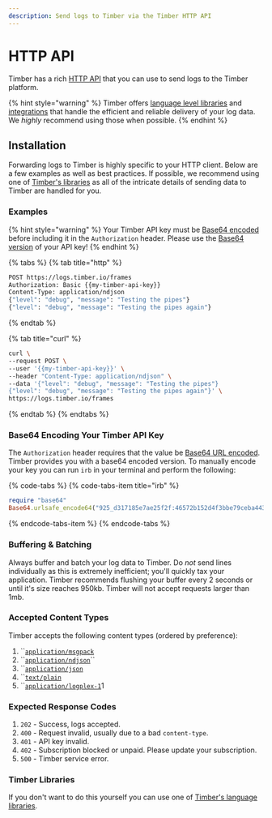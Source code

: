 ```yaml
---
description: Send logs to Timber via the Timber HTTP API
---
```


# HTTP API

Timber has a rich [HTTP API](http://docs.api.timber.io/) that you can use to send logs to the Timber platform.

{% hint style="warning" %}
Timber offers [language level libraries](../../under-the-hood/language-libraries.md) and [integrations](./) that handle the efficient and reliable delivery of your log data. We _highly_ recommend using those when possible.
{% endhint %}

## Installation

Forwarding logs to Timber is highly specific to your HTTP client. Below are a few examples as well as best practices. If possible, we recommend using one of [Timber's libraries](../../under-the-hood/language-libraries.md) as all of the intricate details of sending data to Timber are handled for you.

### Examples

{% hint style="warning" %}
Your Timber API key must be [Base64 encoded](http-api.md#base64-encoding-your-timber-api-key) before including it in the `Authorization` header. Please use the [Base64 version](http-api.md#base64-encoding-your-timber-api-key) of your API key!
{% endhint %}

{% tabs %}
{% tab title="http" %}
```bash
POST https://logs.timber.io/frames
Authorization: Basic {{my-timber-api-key}}
Content-Type: application/ndjson
{"level": "debug", "message": "Testing the pipes"}
{"level": "debug", "message": "Testing the pipes again"}
```
{% endtab %}

{% tab title="curl" %}
```bash
curl \
--request POST \
--user '{{my-timber-api-key}}' \
--header "Content-Type: application/ndjson" \
--data '{"level": "debug", "message": "Testing the pipes"}
{"level": "debug", "message": "Testing the pipes again"}' \
https://logs.timber.io/frames
```
{% endtab %}
{% endtabs %}

### Base64 Encoding Your Timber API Key

The `Authorization` header requires that the value be [Base64 URL encoded](https://en.wikipedia.org/wiki/Base64). Timber provides you with a base64 encoded version. To manually encode your key you can run `irb` in your terminal and perform the following:

{% code-tabs %}
{% code-tabs-item title="irb" %}
```ruby
require "base64"
Base64.urlsafe_encode64("925_d317185e7ae25f2f:46572b152d4f3bbe79ceba443e994868b1a841c47cf13e1c27761a23d128f158")
```
{% endcode-tabs-item %}
{% endcode-tabs %}

### Buffering & Batching

Always buffer and batch your log data to Timber. Do _not_ send lines individually as this is extremely inefficient; you'll quickly tax your application. Timber recommends flushing your buffer every 2 seconds or until it's size reaches 950kb. Timber will not accept requests larger than 1mb.

### Accepted Content Types

Timber accepts the following content types \(ordered by preference\):

1. \`\`[`application/msgpack`](https://msgpack.org/index.html) 
2. \`\`[`application/ndjson`](http://ndjson.org/)\`\`
3. \`\`[`application/json`](https://www.json.org/) 
4. \`\`[`text/plain`](https://www.w3.org/Protocols/rfc1341/7_1_Text.html) 
5. \`\`[`application/logplex-1`](https://github.com/heroku/logplex/blob/master/doc/README.http_drains.md#logplex-http-drains)1

### Expected Response Codes

1. `202` - Success, logs accepted.
2. `400` - Request invalid, usually due to a bad `content-type`.
3. `401` - API key invalid.
4. `402` - Subscription blocked or unpaid. Please update your subscription.
5. `500` - Timber service error.

### Timber Libraries

If you don't want to do this yourself you can use one of [Timber's language libraries](../../under-the-hood/language-libraries.md).

